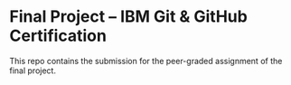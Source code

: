 # Final Project – IBM Git & GitHub Certification

This repo contains the submission for the peer-graded assignment of the final project.
